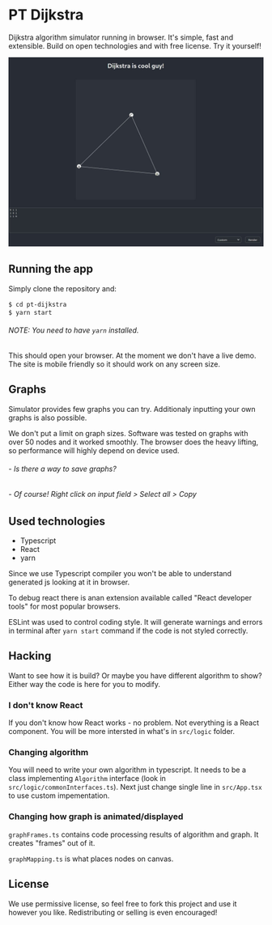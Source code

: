 # PT Dijkstra
Dijkstra algorithm simulator running in browser.
It's simple, fast and extensible. Build on open technologies and with free license. Try it yourself!

![Browser Screenshot](doc/screenshot.jpeg)

## Running the app
Simply clone the repository and:
```
$ cd pt-dijkstra
$ yarn start
```
###### NOTE: You need to have `yarn` installed.

This should open your browser. At the moment we don't have a live demo.
The site is mobile friendly so it should work on any screen size.

## Graphs
Simulator provides few graphs you can try.
Additionaly inputting your own graphs is also possible.

We don't put a limit on graph sizes.
Software was tested on graphs with over 50 nodes and it worked smoothly.
The browser does the heavy lifting, so performance will highly depend on device used.

###### - Is there a way to save graphs?
###### - Of course! Right click on input field > Select all > Copy


## Used technologies
 - Typescript
 - React
 - yarn

Since we use Typescript compiler you won't be able to understand generated js looking at it in browser.

To debug react there is anan  extension available called "React developer tools" for most popular browsers.

ESLint was used to control coding style. It will generate warnings and errors in terminal after `yarn start` command if the code is not styled correctly.

## Hacking
Want to see how it is build? Or maybe you have different algorithm to show? Either way the code is here for you to modify.

### I don't know React
If you don't know how React works - no problem. Not everything is a React component. You will be more intersted in what's in `src/logic` folder.

### Changing algorithm
You will need to write your own algorithm in typescript. It needs to be a class implementing `Algorithm` interface (look in `src/logic/commonInterfaces.ts`). Next just change single line in `src/App.tsx` to use custom impementation.

### Changing how graph is animated/displayed
`graphFrames.ts` contains code processing results of algorithm and graph. It creates "frames" out of it.

`graphMapping.ts` is what places nodes on canvas.

## License
We use permissive license, so feel free to fork this project and use it however you like.
Redistributing or selling is even encouraged!